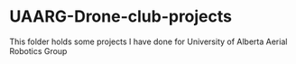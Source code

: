 # UAARG-Drone-club-projects
This folder holds some projects I have done for University of Alberta Aerial Robotics Group
